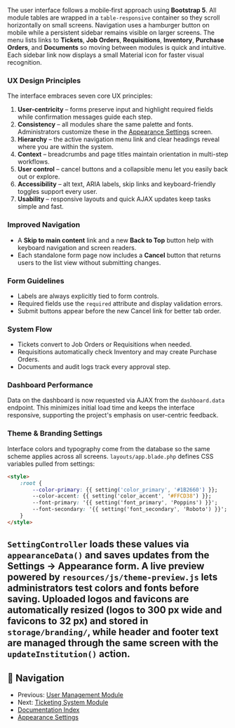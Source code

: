 The user interface follows a mobile‑first approach using **Bootstrap 5**. All
module tables are wrapped in a `table-responsive` container so they scroll
horizontally on small screens. Navigation uses a hamburger button on mobile
while a persistent sidebar remains visible on larger screens. The menu lists
links to **Tickets**, **Job Orders**, **Requisitions**, **Inventory**,
**Purchase Orders**, and **Documents** so moving between modules is quick and
intuitive. Each sidebar link now displays a small Material icon for faster
visual recognition.

### UX Design Principles

The interface embraces seven core UX principles:

1. **User-centricity** – forms preserve input and highlight required fields while
   confirmation messages guide each step.
2. **Consistency** – all modules share the same palette and fonts. Administrators
  customize these in the [Appearance Settings](system-settings.md#theme-branding--institution) screen.
3. **Hierarchy** – the active navigation menu link and clear headings reveal where you
   are within the system.
4. **Context** – breadcrumbs and page titles maintain orientation in multi-step
   workflows.
5. **User control** – cancel buttons and a collapsible menu let you easily back
   out or explore.
6. **Accessibility** – alt text, ARIA labels, skip links and keyboard-friendly
   toggles support every user.
7. **Usability** – responsive layouts and quick AJAX updates keep tasks simple
   and fast.

### Improved Navigation

- A **Skip to main content** link and a new **Back to Top** button help with
  keyboard navigation and screen readers.
- Each standalone form page now includes a **Cancel** button that returns users
  to the list view without submitting changes.

### Form Guidelines

- Labels are always explicitly tied to form controls.
- Required fields use the `required` attribute and display validation errors.
- Submit buttons appear before the new Cancel link for better tab order.

### System Flow

- Tickets convert to Job Orders or Requisitions when needed.
- Requisitions automatically check Inventory and may create Purchase Orders.
- Documents and audit logs track every approval step.

### Dashboard Performance

Data on the dashboard is now requested via AJAX from the `dashboard.data`
endpoint. This minimizes initial load time and keeps the interface responsive,
supporting the project's emphasis on user-centric feedback.

### Theme & Branding Settings

Interface colors and typography come from the database so the same scheme applies across all screens. `layouts/app.blade.php` defines CSS variables pulled from settings:

```html
<style>
    :root {
        --color-primary: {{ setting('color_primary', '#1B2660') }};
        --color-accent: {{ setting('color_accent', '#FFCD38') }};
        --font-primary: '{{ setting('font_primary', 'Poppins') }}';
        --font-secondary: '{{ setting('font_secondary', 'Roboto') }}';
    }
</style>
```

`SettingController` loads these values via `appearanceData()` and saves updates from the **Settings → Appearance** form. A live preview powered by `resources/js/theme-preview.js` lets administrators test colors and fonts before saving. Uploaded logos and favicons are automatically resized (logos to 300&nbsp;px wide and favicons to 32&nbsp;px) and stored in `storage/branding/`, while header and footer text are managed through the same screen with the `updateInstitution()` action.
---

## 🚀 Navigation
- Previous: [User Management Module](user.md)
- Next: [Ticketing System Module](Ticketing_System_Module.md)
- [Documentation Index](README.md)
- [Appearance Settings](system-settings.md#theme-branding--institution)
